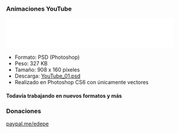 ### Animaciones YouTube
![YouTube_01.gif](YouTube_01.gif)

- Formato: PSD (Photoshop)
- Peso: 327 KB
- Tamaño: 908 x 160 píxeles
- Descarga: [YouTube_01.psd](YouTube_01.psd)
- Realizado en Photoshop CS6 con únicamente vectores

#### Todavía trabajando en nuevos formatos y más

### Donaciones
[paypal.me/edepe](https://paypal.me/edepe)
